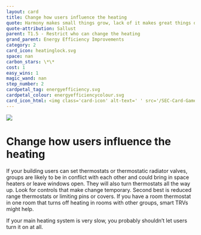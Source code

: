 ```yaml
---
layout: card
title: Change how users influence the heating
quote: Harmony makes small things grow, lack of it makes great things decay.
quote-attribution: Sallust
parent: T1.5 - Restrict who can change the heating
grand_parent: Energy Efficiency Improvements 
category: 2
card_icon: heatinglock.svg
space: nan
carbon_stars: \*\*
cost: 1
easy_wins: 1
magic_wand: nan
step_number: 2
cardpetal_tag: energyefficiency.svg
cardpetal_colour: energyefficiencycolour.svg
card_icon_html: <img class='card-icon' alt-text=' ' src='/SEC-Card-Game/graphics/card_icons/heatinglock.svg'>
---
```


<img class='card-icon' alt-text=' ' src='/SEC-Card-Game/graphics/card_icons/heatinglock.svg'>
<h1>Change how users influence the heating</h1>

<p>If your building users can set thermostats or thermostatic radiator valves, groups are likely to be in conflict with each other and could bring in space heaters or leave windows open.  They will also turn thermostats all the way up. Look for controls that make change temporary. Second best is reduced range thermostats or limiting pins or covers.  If you have a room thermostat in one room that turns off heating in rooms with other groups,  smart TRVs might help. </p><p>  If your main heating system is very slow, you probably shouldn’t let users turn it on at all. </p> 

